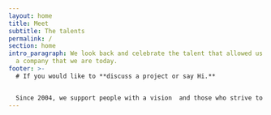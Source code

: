 ```yaml
---
layout: home
title: Meet
subtitle: The talents
permalink: /
section: home
intro_paragraph: We look back and celebrate the talent that allowed us to become
  a company that we are today.
footer: >-
  # If you would like to **discuss a project or say Hi.** 


  Since 2004, we support people with a vision  and those who strive to make it happen.
---
```

